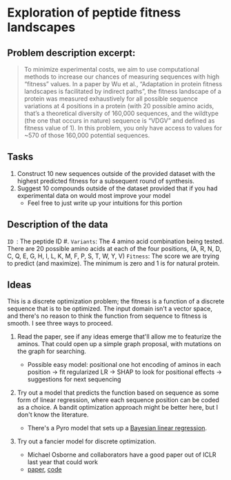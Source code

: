 # Exploration of peptide fitness landscapes

## Problem description excerpt: 
> To minimize experimental costs, we aim to use computational methods to increase our chances of measuring sequences with high “fitness” values. In a paper by Wu et al., “Adaptation in protein fitness landscapes is facilitated by indirect paths”, the fitness landscape of a protein was measured exhaustively for all possible sequence variations at 4 positions in a protein (with 20 possible amino acids, that’s a theoretical diversity of 160,000 sequences, and the wildtype (the one that occurs in nature) sequence is “VDGV” and defined as fitness value of 1). 
> In this problem, you only have access to values for ~570 of those 160,000 potential sequences.

## Tasks
1. Construct 10 new sequences outside of the provided dataset with the highest predicted fitness for a subsequent round of synthesis.
2. Suggest 10 compounds outside of the dataset provided that if you had experimental data on would most improve your model
   - Feel free to just write up your intuitions for this portion


## Description of the data

`ID `: The peptide ID #.
`Variants`: The 4 amino acid combination being tested. There are 20 possible amino acids at each of the four positions, (A, R, N, D, C, Q, E, G, H, I, L, K, M, F, P, S, T, W, Y, V)
`Fitness`: The score we are trying to predict (and maximize). The minimum is zero and 1 is for natural protein.

## Ideas
This is a discrete optimization problem; the fitness is a function of a discrete sequence that is to be optimized.  The input domain isn't a vector space, and there's no reason to think the function from sequence to fitness is smooth.  I see three ways to proceed. 

1. Read the paper, see if any ideas emerge that'll allow me to featurize the aminos.  That could open up a simple graph proposal, with mutations on the graph for searching.
   - Possible easy model: positional one hot encoding of aminos in each position -> fit regularized LR -> SHAP to look for positional effects -> suggestions for next sequencing
  
2. Try out a model that predicts the function based on sequence as some form of linear regression, where each sequence position can be coded as a choice.  A bandit optimization approach might be better here, but I don't know the literature.  
    - There's a Pyro model that sets up a [Bayesian linear regression](https://github.com/pyro-ppl/pyroed).
  
3. Try out a fancier model for discrete optimization. 
    - Michael Osborne and collaborators have a good paper out of ICLR last year that could work
    - [paper](https://openreview.net/forum?id=WV1ZXTH0OIn), [code](https://github.com/facebookresearch/bo_pr)

